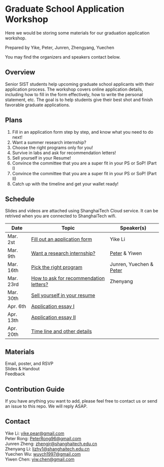 # Graduate School Application Workshop

Here we would be storing some materials for our graduation application workshop.

Prepared by Yike, Peter, Junren, Zhengyang, Yuechen

You may find the organizers and speakers contact below.

## Overview

Senior SIST students help upcoming graduate school applicants with their application process. 
The workshop covers online application details, including how to fill in the form effectively, how to write the personal statement, etc. 
The goal is to help students give their best shot and finish favorable graduate applications.

## Plans

1. Fill in an application form step by step, and know what you need to do next!
2. Want a summer research internship? 
3. Choose the right programs only for you!
4. Survive in labs and ask for recommendation letters!
5. Sell yourself in your Resume!
6. Convince the committee that you are a super fit in your PS or SoP! (Part I)
7. Convince the committee that you are a super fit in your PS or SoP! (Part II)
8. Catch up with the timeline and get your wallet ready!

## Schedule

Slides and videos are attached using ShanghaiTech Cloud service. It can be retrived when you are connected to ShanghaiTech wifi.

| Date      | Topic | Speaker(s)   |
|-----------|-------| ------------ |
| Mar. 2st  | [Fill out an application form](http://pan.shanghaitech.edu.cn/cloudservice/outerLink/decode?c3Vnb24xNTUxNTE3MDE2Nzgxc3Vnb24=#0-sqq-1-76318-9737f6f9e09dfaf5d3fd14d775bfee85)  | Yike Li |       
| Mar. 9th  | [Want a research internship?](http://pan.shanghaitech.edu.cn/cloudservice/outerLink/decode?c3Vnb24xNTUyMDYwMzM3NjQ5c3Vnb24=#0-sqq-1-86212-9737f6f9e09dfaf5d3fd14d775bfee85)  |  [Peter](https://peterrong.netlify.com/) & Yiwen   |      
| Mar. 16th | [Pick the right program](about::blank)  | Junren, Yuechen & [Peter](https://peterrong.netlify.com/)
| Mar. 23rd | [How to ask for recommendation letters?](about::blank)  |  Zhenyang |
| Mar. 30th | [Sell yourself in your resume](about::blank)  | 
| Apr. 6th  | [Application essay I](about::blank)  |        | 
| Apr. 13th | [Application essay II](about::blank)  |        |
| Apr. 20th | [Time line and other details](about::blank)  |        |

## Materials

Email, poster, and RSVP  
Slides & Handout  
Feedback  

## Contribution Guide

If you have anything you want to add, please feel free to contact us or send an issue to this repo. 
We will reply ASAP.

## Contact

Yike Li:   yike.pear@gmail.com   
Peter Rong:  PeterRong96@gmail.com  
Junren Zheng: zhengjr@shanghaitech.edu.cn  
Zhenyang Li: lizhy1@shanghaitech.edu.cn  
Yuechen Wu: wuych1997@gmail.com  
Yiwen Chen: yiw.chen@gmail.com